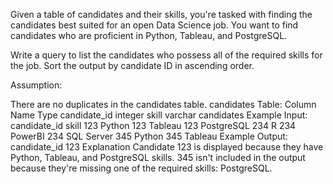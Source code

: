 Given a table of candidates and their skills, you're tasked with finding the candidates best suited for an open Data Science job. You want to find candidates who are proficient in Python, Tableau, and PostgreSQL.

Write a query to list the candidates who possess all of the required skills for the job. Sort the output by candidate ID in ascending order.

Assumption:

There are no duplicates in the candidates table.
candidates Table:
Column Name	Type
candidate_id	integer
skill	varchar
candidates Example Input:
candidate_id	skill
123	Python
123	Tableau
123	PostgreSQL
234	R
234	PowerBI
234	SQL Server
345	Python
345	Tableau
Example Output:
candidate_id
123
Explanation
Candidate 123 is displayed because they have Python, Tableau, and PostgreSQL skills. 345 isn't included in the output because they're missing one of the required skills: PostgreSQL.
